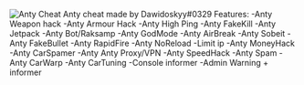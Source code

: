 ![Anty Cheat](https://user-images.githubusercontent.com/59024255/91491297-1efee500-e8b4-11ea-884e-a039ae105fab.png)
Anty cheat made by Dawidoskyy#0329
Features:
-Anty Weapon hack
-Anty Armour Hack
-Anty High Ping
-Anty FakeKill
-Anty Jetpack
-Anty Bot/Raksamp
-Anty GodMode
-Anty AirBreak
-Anty Sobeit
-Anty FakeBullet
-Anty RapidFire
-Anty NoReload
-Limit ip
-Anty MoneyHack
-Anty CarSpamer
-Anty Anty Proxy/VPN
-Anty SpeedHack
-Anty Spam
-Anty CarWarp
-Anty CarTuning
-Console informer
-Admin Warning + informer 
